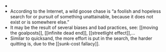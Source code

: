 -
- According to the Internet, a wild goose chase is “a foolish and hopeless search for or pursuit of something unattainable, because it does not exist or is somewhere else.”
- It may be the result of several biases and bad practices, see: [[moving the goalposts]], [[infinite dead end]], [[streetlight effect]],…
- Similar to quicksand, the more effort is put in the search, the harder quitting is, due to the [[sunk-cost fallacy]].